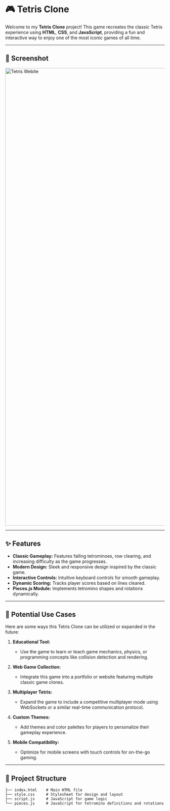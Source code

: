 # 🎮 Tetris Clone  

Welcome to my **Tetris Clone** project! This game recreates the classic Tetris experience using **HTML**, **CSS**, and **JavaScript**, providing a fun and interactive way to enjoy one of the most iconic games of all time.

---

## 📸 Screenshot  
<img width="1440" alt="Tetris Webite" src="https://github.com/user-attachments/assets/84b75c6e-3b49-4fa7-a785-53467a36b85e">

---

## ✨ Features  

- **Classic Gameplay:** Features falling tetrominoes, row clearing, and increasing difficulty as the game progresses.  
- **Modern Design:** Sleek and responsive design inspired by the classic game.  
- **Interactive Controls:** Intuitive keyboard controls for smooth gameplay.  
- **Dynamic Scoring:** Tracks player scores based on lines cleared.  
- **Pieces.js Module:** Implements tetromino shapes and rotations dynamically.  

---

## 🌟 Potential Use Cases  

Here are some ways this Tetris Clone can be utilized or expanded in the future:  

1. **Educational Tool:**  
   - Use the game to learn or teach game mechanics, physics, or programming concepts like collision detection and rendering.  

2. **Web Game Collection:**  
   - Integrate this game into a portfolio or website featuring multiple classic game clones.  

3. **Multiplayer Tetris:**  
   - Expand the game to include a competitive multiplayer mode using WebSockets or a similar real-time communication protocol.  

4. **Custom Themes:**  
   - Add themes and color palettes for players to personalize their gameplay experience.  

5. **Mobile Compatibility:**  
   - Optimize for mobile screens with touch controls for on-the-go gaming.  

---

## 📂 Project Structure  

```plaintext
├── index.html    # Main HTML file  
├── style.css     # Stylesheet for design and layout  
├── script.js     # JavaScript for game logic  
└── pieces.js     # JavaScript for tetromino definitions and rotations
